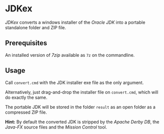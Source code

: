 # JDKex

_JDKex_ converts a windows installer of the _Oracle JDK_ into a portable standalone folder and ZIP file.

## Prerequisites

An installed version of _7zip_ available as `7z` on the commandline.

## Usage

Call `convert.cmd` with the JDK installer exe file as the only argument.

Alternatively, just drag-and-drop the installer file on `convert.cmd`, which will do exactly the same.

The portable JDK will be stored in the folder `result` as an open folder as a compressed ZIP file.

**Hint:** By default the converted JDK is stripped by the _Apache Derby DB_, the _Java-FX_ source files and the _Mission Control_ tool.